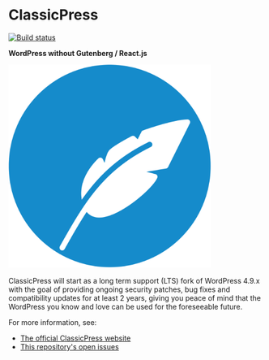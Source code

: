 # ClassicPress

[![Build status](https://img.shields.io/travis/ClassicPress/ClassicPress.svg?style=flat)](https://travis-ci.org/ClassicPress/ClassicPress)

**WordPress without Gutenberg / React.js**

<img src="src/wp-includes/images/ClassicPress-icon-blue-1600.png" width="400">

ClassicPress will start as a long term support (LTS) fork of WordPress 4.9.x with the goal of providing ongoing security patches, bug fixes and compatibility updates for at least 2 years, giving you peace of mind that the WordPress you know and love can be used for the foreseeable future.

For more information, see:

- [The official ClassicPress website](https://www.classicpress.net/)
- [This repository's open issues](https://github.com/ClassicPress/ClassicPress/issues)
